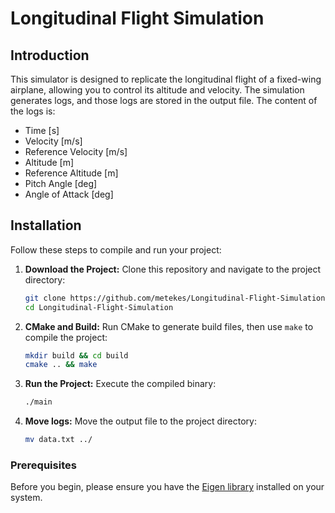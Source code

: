 # Longitudinal Flight Simulation



## Introduction

This simulator is designed to replicate the longitudinal flight of a fixed-wing airplane, allowing you to control its altitude and velocity. The simulation generates logs, and those logs are stored in the output file. The content of the logs is:

   - Time [s]
   - Velocity [m/s]
   - Reference Velocity [m/s]
   - Altitude [m]
   - Reference Altitude [m]
   - Pitch Angle [deg]
   - Angle of Attack [deg]

## Installation
Follow these steps to compile and run your project:

1. **Download the Project:** Clone this repository and navigate to the project directory:

    ```bash
    git clone https://github.com/metekes/Longitudinal-Flight-Simulation.git
    cd Longitudinal-Flight-Simulation
    ```

2. **CMake and Build:** Run CMake to generate build files, then use `make` to compile the project:

    ```bash
    mkdir build && cd build
    cmake .. && make
    ```

3. **Run the Project:** Execute the compiled binary:

    ```bash
    ./main
    ```
4. **Move logs:** Move the output file to the project directory:

    ```bash
    mv data.txt ../
    ```

### Prerequisites

Before you begin, please ensure you have the [Eigen library](http://eigen.tuxfamily.org) installed on your system.

